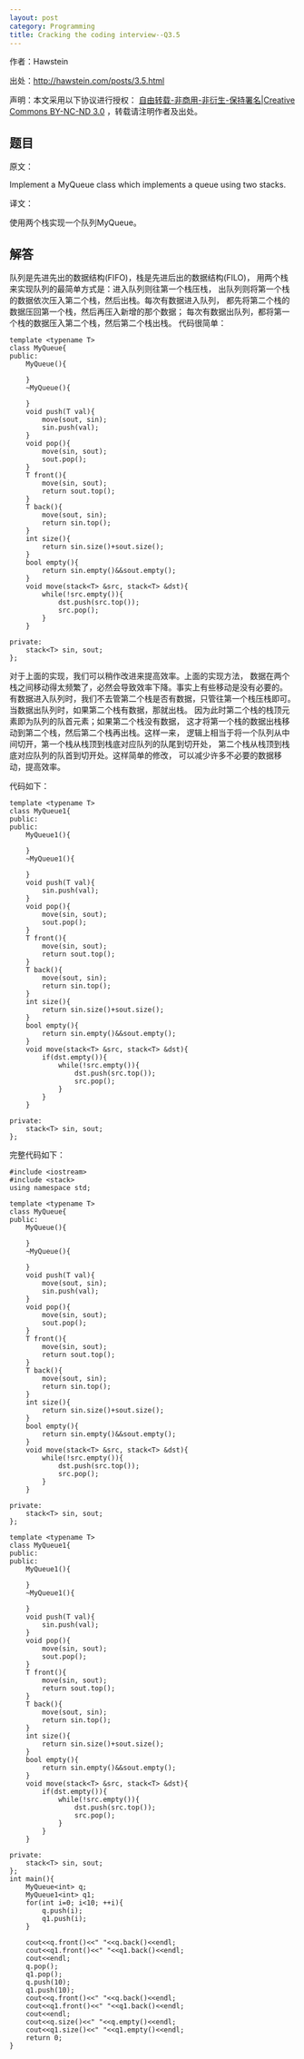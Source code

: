 ```yaml
---
layout: post
category: Programming
title: Cracking the coding interview--Q3.5
---
```


作者：Hawstein

出处：<http://hawstein.com/posts/3.5.html>

声明：本文采用以下协议进行授权：
[自由转载-非商用-非衍生-保持署名|Creative Commons BY-NC-ND 3.0](http://creativecommons.org/licenses/by-nc-nd/3.0/deed.zh)
，转载请注明作者及出处。

## 题目

原文：

Implement a MyQueue class which implements a queue using two stacks.

译文：

使用两个栈实现一个队列MyQueue。

## 解答

队列是先进先出的数据结构(FIFO)，栈是先进后出的数据结构(FILO)，
用两个栈来实现队列的最简单方式是：进入队列则往第一个栈压栈，
出队列则将第一个栈的数据依次压入第二个栈，然后出栈。每次有数据进入队列，
都先将第二个栈的数据压回第一个栈，然后再压入新增的那个数据；
每次有数据出队列，都将第一个栈的数据压入第二个栈，然后第二个栈出栈。
代码很简单：

	template <typename T>
	class MyQueue{
	public:
		MyQueue(){

		}
		~MyQueue(){

		}
		void push(T val){
			move(sout, sin);
			sin.push(val);
		}
		void pop(){
			move(sin, sout);
			sout.pop();
		}
		T front(){
			move(sin, sout);
			return sout.top();
		}
		T back(){
			move(sout, sin);
			return sin.top();
		}
		int size(){
			return sin.size()+sout.size();
		}
		bool empty(){
			return sin.empty()&&sout.empty();
		}
		void move(stack<T> &src, stack<T> &dst){
			while(!src.empty()){
				dst.push(src.top());
				src.pop();
			}
		}

	private:
		stack<T> sin, sout;
	};

对于上面的实现，我们可以稍作改进来提高效率。上面的实现方法，
数据在两个栈之间移动得太频繁了，必然会导致效率下降。事实上有些移动是没有必要的。
有数据进入队列时，我们不去管第二个栈是否有数据，只管往第一个栈压栈即可。
当数据出队列时，如果第二个栈有数据，那就出栈。
因为此时第二个栈的栈顶元素即为队列的队首元素；如果第二个栈没有数据，
这才将第一个栈的数据出栈移动到第二个栈，然后第二个栈再出栈。这样一来，
逻辑上相当于将一个队列从中间切开，第一个栈从栈顶到栈底对应队列的队尾到切开处，
第二个栈从栈顶到栈底对应队列的队首到切开处。这样简单的修改，
可以减少许多不必要的数据移动，提高效率。

代码如下：

	template <typename T>
	class MyQueue1{
	public:
	public:
		MyQueue1(){

		}
		~MyQueue1(){

		}
		void push(T val){
			sin.push(val);
		}
		void pop(){
			move(sin, sout);
			sout.pop();
		}
		T front(){
			move(sin, sout);
			return sout.top();
		}
		T back(){
			move(sout, sin);
			return sin.top();
		}
		int size(){
			return sin.size()+sout.size();
		}
		bool empty(){
			return sin.empty()&&sout.empty();
		}
		void move(stack<T> &src, stack<T> &dst){
			if(dst.empty()){
				while(!src.empty()){
					dst.push(src.top());
					src.pop();
				}
			}
		}

	private:
		stack<T> sin, sout;    
	};

完整代码如下：

	#include <iostream>
	#include <stack>
	using namespace std;

	template <typename T>
	class MyQueue{
	public:
		MyQueue(){

		}
		~MyQueue(){

		}
		void push(T val){
			move(sout, sin);
			sin.push(val);
		}
		void pop(){
			move(sin, sout);
			sout.pop();
		}
		T front(){
			move(sin, sout);
			return sout.top();
		}
		T back(){
			move(sout, sin);
			return sin.top();
		}
		int size(){
			return sin.size()+sout.size();
		}
		bool empty(){
			return sin.empty()&&sout.empty();
		}
		void move(stack<T> &src, stack<T> &dst){
			while(!src.empty()){
				dst.push(src.top());
				src.pop();
			}
		}

	private:
		stack<T> sin, sout;
	};

	template <typename T>
	class MyQueue1{
	public:
	public:
		MyQueue1(){

		}
		~MyQueue1(){

		}
		void push(T val){
			sin.push(val);
		}
		void pop(){
			move(sin, sout);
			sout.pop();
		}
		T front(){
			move(sin, sout);
			return sout.top();
		}
		T back(){
			move(sout, sin);
			return sin.top();
		}
		int size(){
			return sin.size()+sout.size();
		}
		bool empty(){
			return sin.empty()&&sout.empty();
		}
		void move(stack<T> &src, stack<T> &dst){
			if(dst.empty()){
				while(!src.empty()){
					dst.push(src.top());
					src.pop();
				}
			}
		}

	private:
		stack<T> sin, sout;    
	};
	int main(){
		MyQueue<int> q;
		MyQueue1<int> q1;
		for(int i=0; i<10; ++i){
			q.push(i);
			q1.push(i);
		}

		cout<<q.front()<<" "<<q.back()<<endl;
		cout<<q1.front()<<" "<<q1.back()<<endl;
		cout<<endl;
		q.pop();
		q1.pop();
		q.push(10);
		q1.push(10);
		cout<<q.front()<<" "<<q.back()<<endl;
		cout<<q1.front()<<" "<<q1.back()<<endl;
		cout<<endl;
		cout<<q.size()<<" "<<q.empty()<<endl;
		cout<<q1.size()<<" "<<q1.empty()<<endl;        
		return 0;
	}
